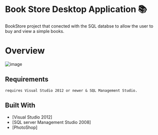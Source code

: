 # **Book Store Desktop Application :books:**
  BookStore project that conected with the SQL databse to allow the user to buy and view a simple books.
# Overview
![image](https://media.giphy.com/media/lL1XNLeWn6qaI/giphy.gif)

## Requirements
```
requires Visual Studio 2012 or newer & SQL Management Studio.
```

## Built With
* [Visual Studio 2012]
* [SQL server Management Studio 2008]
* [PhotoShop]  
